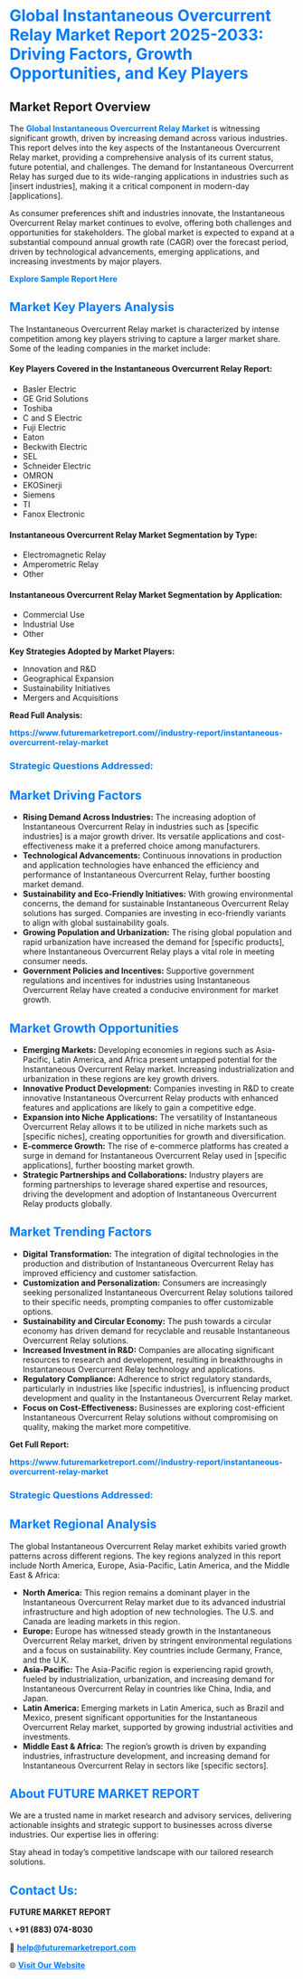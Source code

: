 <h1 style="color: #007BFF;">Global Instantaneous Overcurrent Relay Market Report 2025-2033: Driving Factors, Growth Opportunities, and Key Players</h1>

<section id="overview">
<h2>Market Report Overview</h2>
<p>The <a href="https://www.futuremarketreport.com//industry-report/instantaneous-overcurrent-relay-market" style="color: #007BFF; text-decoration: none;"><strong>Global Instantaneous Overcurrent Relay Market</strong></a> is witnessing significant growth, driven by increasing demand across various industries. This report delves into the key aspects of the Instantaneous Overcurrent Relay market, providing a comprehensive analysis of its current status, future potential, and challenges. The demand for Instantaneous Overcurrent Relay has surged due to its wide-ranging applications in industries such as [insert industries], making it a critical component in modern-day [applications].</p>
<p>As consumer preferences shift and industries innovate, the Instantaneous Overcurrent Relay market continues to evolve, offering both challenges and opportunities for stakeholders. The global market is expected to expand at a substantial compound annual growth rate (CAGR) over the forecast period, driven by technological advancements, emerging applications, and increasing investments by major players.</p>
</section>

<section id="overview">
<p><a href="https://www.futuremarketreport.com//request-sample/reportId=52066" style="color: #007BFF; text-decoration: none;"><strong>Explore Sample Report Here</strong></a></p>
</section>

<section id="key-players">
<h2 style="color: #007BFF;">Market Key Players Analysis</h2>
<p>The Instantaneous Overcurrent Relay market is characterized by intense competition among key players striving to capture a larger market share. Some of the leading companies in the market include:</p>
<h4>Key Players Covered in the Instantaneous Overcurrent Relay Report:</h4>
<ul><li>Basler Electric</li><li>GE Grid Solutions</li><li>Toshiba</li><li>C and S Electric</li><li>Fuji Electric</li><li>Eaton</li><li>Beckwith Electric</li><li>SEL</li><li>Schneider Electric</li><li>OMRON</li><li>EKOSinerji</li><li>Siemens</li><li>TI</li><li>Fanox Electronic</li></ul>
<h4>Instantaneous Overcurrent Relay Market Segmentation by Type:</h4>
<ul><li>Electromagnetic Relay</li><li>Amperometric Relay</li><li>Other</li></ul>

<h4>Instantaneous Overcurrent Relay Market Segmentation by Application:</h4>
<ul><li>Commercial Use</li><li>Industrial Use</li><li>Other</li></ul>
<p><strong>Key Strategies Adopted by Market Players:</strong></p>
<ul>
<li>Innovation and R&D</li>
<li>Geographical Expansion</li>
<li>Sustainability Initiatives</li>
<li>Mergers and Acquisitions</li>
</ul>
</section>

<section>
<p><strong>Read Full Analysis: </strong></p><a href="https://www.futuremarketreport.com//industry-report/instantaneous-overcurrent-relay-market" style="color: #007BFF; text-decoration: none;"><strong>https://www.futuremarketreport.com//industry-report/instantaneous-overcurrent-relay-market</strong></a>
<h3 style="color: #007BFF;">Strategic Questions Addressed:</h3>
</section>

<section id="driving-factors">
<h2 style="color: #007BFF;">Market Driving Factors</h2>
<ul>
<li><strong>Rising Demand Across Industries:</strong> The increasing adoption of Instantaneous Overcurrent Relay in industries such as [specific industries] is a major growth driver. Its versatile applications and cost-effectiveness make it a preferred choice among manufacturers.</li>
<li><strong>Technological Advancements:</strong> Continuous innovations in production and application technologies have enhanced the efficiency and performance of Instantaneous Overcurrent Relay, further boosting market demand.</li>
<li><strong>Sustainability and Eco-Friendly Initiatives:</strong> With growing environmental concerns, the demand for sustainable Instantaneous Overcurrent Relay solutions has surged. Companies are investing in eco-friendly variants to align with global sustainability goals.</li>
<li><strong>Growing Population and Urbanization:</strong> The rising global population and rapid urbanization have increased the demand for [specific products], where Instantaneous Overcurrent Relay plays a vital role in meeting consumer needs.</li>
<li><strong>Government Policies and Incentives:</strong> Supportive government regulations and incentives for industries using Instantaneous Overcurrent Relay have created a conducive environment for market growth.</li>
</ul>
</section>

<section id="growth-opportunities">
<h2 style="color: #007BFF;">Market Growth Opportunities</h2>
<ul>
<li><strong>Emerging Markets:</strong> Developing economies in regions such as Asia-Pacific, Latin America, and Africa present untapped potential for the Instantaneous Overcurrent Relay market. Increasing industrialization and urbanization in these regions are key growth drivers.</li>
<li><strong>Innovative Product Development:</strong> Companies investing in R&D to create innovative Instantaneous Overcurrent Relay products with enhanced features and applications are likely to gain a competitive edge.</li>
<li><strong>Expansion into Niche Applications:</strong> The versatility of Instantaneous Overcurrent Relay allows it to be utilized in niche markets such as [specific niches], creating opportunities for growth and diversification.</li>
<li><strong>E-commerce Growth:</strong> The rise of e-commerce platforms has created a surge in demand for Instantaneous Overcurrent Relay used in [specific applications], further boosting market growth.</li>
<li><strong>Strategic Partnerships and Collaborations:</strong> Industry players are forming partnerships to leverage shared expertise and resources, driving the development and adoption of Instantaneous Overcurrent Relay products globally.</li>
</ul>
</section>

<section id="trending-factors">
<h2 style="color: #007BFF;">Market Trending Factors</h2>
<ul>
<li><strong>Digital Transformation:</strong> The integration of digital technologies in the production and distribution of Instantaneous Overcurrent Relay has improved efficiency and customer satisfaction.</li>
<li><strong>Customization and Personalization:</strong> Consumers are increasingly seeking personalized Instantaneous Overcurrent Relay solutions tailored to their specific needs, prompting companies to offer customizable options.</li>
<li><strong>Sustainability and Circular Economy:</strong> The push towards a circular economy has driven demand for recyclable and reusable Instantaneous Overcurrent Relay solutions.</li>
<li><strong>Increased Investment in R&D:</strong> Companies are allocating significant resources to research and development, resulting in breakthroughs in Instantaneous Overcurrent Relay technology and applications.</li>
<li><strong>Regulatory Compliance:</strong> Adherence to strict regulatory standards, particularly in industries like [specific industries], is influencing product development and quality in the Instantaneous Overcurrent Relay market.</li>
<li><strong>Focus on Cost-Effectiveness:</strong> Businesses are exploring cost-efficient Instantaneous Overcurrent Relay solutions without compromising on quality, making the market more competitive.</li>
</ul>
</section>

<section>
<p><strong>Get Full Report: </strong></p><a href="https://www.futuremarketreport.com//industry-report/instantaneous-overcurrent-relay-market" style="color: #007BFF; text-decoration: none;"><strong>https://www.futuremarketreport.com//industry-report/instantaneous-overcurrent-relay-market</strong></a>
<h3 style="color: #007BFF;">Strategic Questions Addressed:</h3>
</section>


<section id="regional-analysis">
<h2 style="color: #007BFF;">Market Regional Analysis</h2>
<p>The global Instantaneous Overcurrent Relay market exhibits varied growth patterns across different regions. The key regions analyzed in this report include North America, Europe, Asia-Pacific, Latin America, and the Middle East & Africa:</p>
<ul>
<li><strong>North America:</strong> This region remains a dominant player in the Instantaneous Overcurrent Relay market due to its advanced industrial infrastructure and high adoption of new technologies. The U.S. and Canada are leading markets in this region.</li>
<li><strong>Europe:</strong> Europe has witnessed steady growth in the Instantaneous Overcurrent Relay market, driven by stringent environmental regulations and a focus on sustainability. Key countries include Germany, France, and the U.K.</li>
<li><strong>Asia-Pacific:</strong> The Asia-Pacific region is experiencing rapid growth, fueled by industrialization, urbanization, and increasing demand for Instantaneous Overcurrent Relay in countries like China, India, and Japan.</li>
<li><strong>Latin America:</strong> Emerging markets in Latin America, such as Brazil and Mexico, present significant opportunities for the Instantaneous Overcurrent Relay market, supported by growing industrial activities and investments.</li>
<li><strong>Middle East & Africa:</strong> The region’s growth is driven by expanding industries, infrastructure development, and increasing demand for Instantaneous Overcurrent Relay in sectors like [specific sectors].</li>
</ul>
</section>

<footer>
<h2 style="color: #007BFF;">About FUTURE MARKET REPORT</h2>
<p>We are a trusted name in market research and advisory services, delivering actionable insights and strategic support to businesses across diverse industries. Our expertise lies in offering:</p>

<p>Stay ahead in today’s competitive landscape with our tailored research solutions.</p>

<h2 style="color: #007BFF;">Contact Us:</h2>
<p><strong>FUTURE MARKET REPORT</strong></p>
<p>📞 <strong>+91 (883) 074-8030</strong></p>
<p>📧 <strong><a href="mailto:help@futuremarketreport.com" style="color: #007BFF;">help@futuremarketreport.com</a></strong></p>
<p>🌐 <strong><a href="https://www.futuremarketreport.com/" style="color: #007BFF;">Visit Our Website</a></strong></p>
</footer>